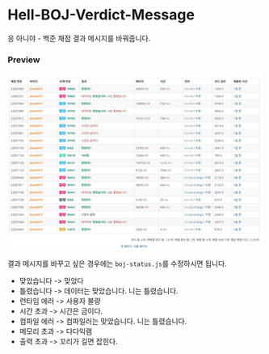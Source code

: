# Hell-BOJ-Verdict-Message
응 아니야 - 백준 채점 결과 메시지를 바꿔줍니다.



### Preview

![](./preview.JPG)

결과 메시지를 바꾸고 싶은 경우에는 `boj-status.js`를 수정하시면 됩니다.

* 맞았습니다 -> 맞았다
* 틀렸습니다 -> 데이터는 맞았습니다. 니는 틀렸습니다.
* 런타임 에러 -> 사용자 불량
* 시간 초과 -> 시간은 금이다.
* 컴파일 에러 -> 컴파일러는 맞았습니다. 니는 틀렸습니다.
* 메모리 초과 -> 다다익램
* 출력 초과 -> 꼬리가 길면 잡힌다.
